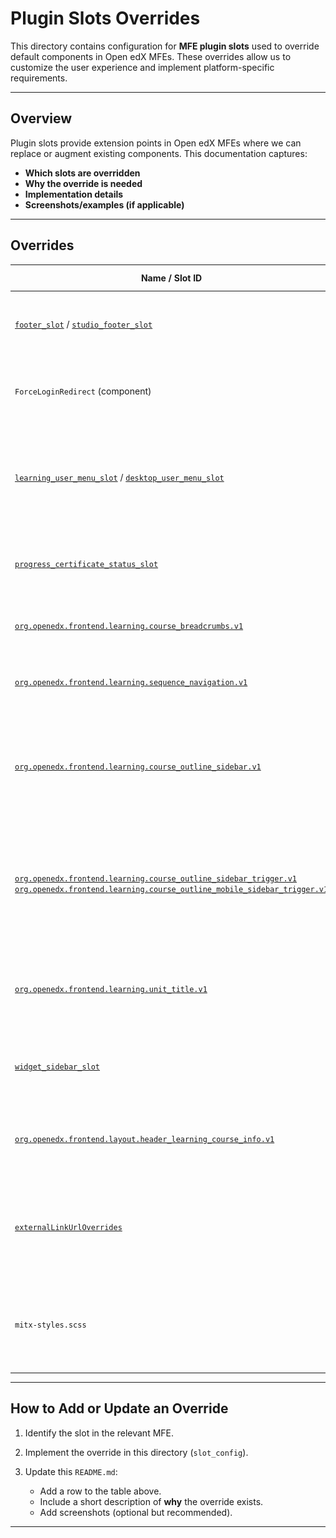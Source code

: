 # Plugin Slots Overrides

This directory contains configuration for **MFE plugin slots** used to override default components in Open edX MFEs. These overrides allow us to customize the user experience and implement platform-specific requirements.

---

## Overview

Plugin slots provide extension points in Open edX MFEs where we can replace or augment existing components.
This documentation captures:

* **Which slots are overridden**
* **Why the override is needed**
* **Implementation details**
* **Screenshots/examples (if applicable)**

---

## Overrides

| Name / Slot ID                                                                 | Location (MFE)                         | Purpose                                                                                               | Notes / Screenshots / Code location                                                                 |
| ------------------------------------------------------------------------------ | -------------------------------------- | ----------------------------------------------------------------------------------------------------- | --------------------------------------------------------------------------------------------------- |
| [`footer_slot`](https://github.com/openedx/frontend-component-footer/tree/master/src/plugin-slots/FooterSlot) / [`studio_footer_slot`](https://github.com/openedx/frontend-component-footer/tree/master/src/plugin-slots/StudioFooterSlot)                                           | All MFEs                               | Replaces default footer with our customized footer component.                                        | ![](./images/footer.png) — See [`Footer.jsx`](./Footer.jsx)                                          |
| `ForceLoginRedirect` (component)                                          | MITx Online / MIT Learn and xPRO Learning MFE  | Redirects unauthorized users from the learning MFE to the login page.                                 | Search `ForceLoginRedirect` in [`Footer.jsx`](./Footer.jsx)                    | |
| [`learning_user_menu_slot`](https://github.com/openedx/frontend-component-header/tree/master/src/plugin-slots/LearningUserMenuSlot) / [`desktop_user_menu_slot`](https://github.com/openedx/frontend-component-header/tree/master/src/plugin-slots/DesktopMainMenuSlot)                           | All MFEs                               | Updates header menu links based on application (defined in `userMenu` object in config files).         | ![](./images/header_links.png) Links defined in `common-mfe-config.env.jsx` files  |
| [`progress_certificate_status_slot`](https://github.com/mitodl/frontend-app-learning/tree/master/src/plugin-slots/ProgressCertificateStatusSlot)                                             | xPRO Learning MFE Progress Page        | Replaces the certificate status text in MITxPRO Learning MFE Progress Page.                           | ![](./images/certificate_status.png)                                                                |
| [`org.openedx.frontend.learning.course_breadcrumbs.v1`](https://github.com/mitodl/frontend-app-learning/tree/master/src/plugin-slots/CourseBreadcrumbsSlot)                          | MITx Online / MIT Learn Learning MFE    | Shows breadcrumbs navigation (hidden by default).                                                     | ![](./images/breadcrump.png)                                                                        |
| [`org.openedx.frontend.learning.sequence_navigation.v1`](https://github.com/mitodl/frontend-app-learning/tree/master/src/plugin-slots/SequenceNavigationSlot)                         | MITx Online / MIT Learn Learning MFE    | Shows sequence navigation bar (hidden by default).                                                    | ![](./images/sequence_navigation.png)                                                               |
| [`org.openedx.frontend.learning.course_outline_sidebar.v1`](https://github.com/mitodl/frontend-app-learning/tree/master/src/plugin-slots/CourseOutlineSidebarSlot)                      | MITx Online / MIT Learn Learning MFE    | Hides the default course outline sidebar.                                                             | ![](./images/course_outline_sidebar.png)                                                            |
| [`org.openedx.frontend.learning.course_outline_sidebar_trigger.v1`](https://github.com/mitodl/frontend-app-learning/tree/master/src/plugin-slots/CourseOutlineSidebarTriggerSlot) <br> [`org.openedx.frontend.learning.course_outline_mobile_sidebar_trigger.v1`](https://github.com/mitodl/frontend-app-learning/tree/master/src/plugin-slots/CourseOutlineMobileSidebarTriggerSlot) | MITx Online / MIT Learn Learning MFE    | Hides default course outline sidebar trigger button.                                                   | ![](./images/course_outline_sidebar_trigger.png) |
| [`org.openedx.frontend.learning.unit_title.v1`](https://github.com/mitodl/frontend-app-learning/tree/master/src/plugin-slots/UnitTitleSlot)                                   | MITx Online / MIT Learn Learning MFE    | Hides navigation arrow buttons from the unit title slot; replaced with custom implementation.          | Before: ![](./images/unit_title_slot_before.png) After: ![](./images/unit_title_slot.png)           |
| [`widget_sidebar_slot`](https://github.com/openedx/frontend-app-learner-dashboard/tree/master/src/plugin-slots/WidgetSidebarSlot)                                                           | MITx Learner Dashboard                 | Hides the “Looking for a new challenge” banner in learner dashboard.                                   | ![](./images/looking_for_challenge.png)                                                             |
| [`org.openedx.frontend.layout.header_learning_course_info.v1`](https://github.com/openedx/frontend-component-header/tree/master/src/plugin-slots/CourseInfoSlot)                   | MITx Online / MIT Learn MFEs                         | Hides course organization and number from UAI courses in the Learning Header.                         | Before: ![](./images/course_num_org_hide_before.png) After: ![](./images/course_num_org_hide_after.png) |
| [`externalLinkUrlOverrides`](https://github.com/openedx/frontend-platform/tree/master?tab=readme-ov-file#overriding-default-external-links)                                                      | MITx Online / MIT Learn Proctoring Info Panel       | Overrides “Review instructions and system requirements” link → MITx Online / MIT Learn Zendesk Helpdesk.            | Search `externalLinkUrlOverrides` in [`mitxonline/common-mfe-config.env.jsx`](./mitxonline/common-mfe-config.env.jsx)                         |
| `mitx-styles.scss`                                                              | MITx Residential Learner Dashboard     | Hides information banner in dashboard cards via CSS overrides.                                        | Before: ![](./images/card_banner_before.png) After: ![](./images/card_banner_after.png) [`./mitx-styles.scss`](./mitx-styles.scss)                                                                                |



---

## How to Add or Update an Override

1. Identify the slot in the relevant MFE.
2. Implement the override in this directory (`slot_config`).
3. Update this `README.md`:

   * Add a row to the table above.
   * Include a short description of **why** the override exists.
   * Add screenshots (optional but recommended).

---
